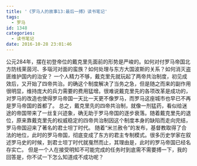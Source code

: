 ```yaml
---
title: '《罗马人的故事13:最后一搏》读书笔记'
tags:
  - 罗马
id: 1348
categories:
  - 读书笔记
date: 2016-10-28 23:01:46
---
```


公元284年，摆在初登帝位的戴克里先面前的形势是严峻的。如何对付罗马帝国北方防线莱茵河、多瑙河对面的蛮族？如何处理与东方大国波斯的关系？如何消灭盗匪维护国内的治安？
一个人精力不够，戴克里先就玩起了两帝共治制度，初见成效后，又开始了四帝共治。的确这个制度解决了当务之急，但是随之而来的副作用很明显，维持庞大的兵力需要的费用猛增。很难说戴克里先的各项改革是成功的， 对罗马的改造也使得罗马帝国一天比一天更不像罗马，而罗马这座城市也早已不再是罗马帝国的首都了。
总之，戴克里先的四帝共治制，就像一剂猛药，看似给迷途的帝国带来了一丝复兴迹象，确无助于罗马帝国的逐步衰落。随着戴克里先的退位，原来靠戴克里先的权威稳定的四帝共治制因这个制度本身的缺陷而走向完结，罗马帝国迎来了著名的君士坦丁时代。
随着“米兰赦令”的发布，基督教取得了合法的地位，此时的罗马帝国，彻底变成了东方的君主专制模式。很多历史学家在叙述罗马史的时候，到君士坦丁时代就戛然而止，其理由是，此时的罗马帝国已经名存实亡。
但是一个人在接受明知不可能完成的任务时到底需不需要搏一下，我的回答是，你不试一下怎么知道成不成功呢？